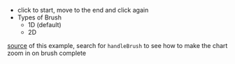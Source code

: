 -   click to start, move to the end and click again
-   Types of Brush
    -   1D (default)
    -   2D

[source](https://github.com/kossidts/react-stockcharts/blob/master/docs/lib/charts/CandleStickChartWithBrush.js) <!-- , [codesandbox](https://codesandbox.io/s/github/rrag/react-stockcharts-examples2/tree/master/examples/CandleStickChartWithBrush) -->
of this example, search for `handleBrush` to see how to make the chart zoom in on brush complete
